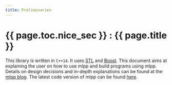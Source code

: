 ```yaml
---
title: Preliminaries
---
```


# {{ page.toc.nice_sec }} : {{ page.title }}

This library is written in `C++14`. It uses [STL](http://en.cppreference.com/w/cpp) and [Boost](http://www.boost.org/). This document aims at explaining the user on how to use mlpp and build programs using mlpp. Details on design decisions and in-depth explanations can be found at the [mlpp blog](https://cppml.wordpress.com/). The latest code version of mlpp can be found [here](https://github.com/thomasfannes/mlpp).
